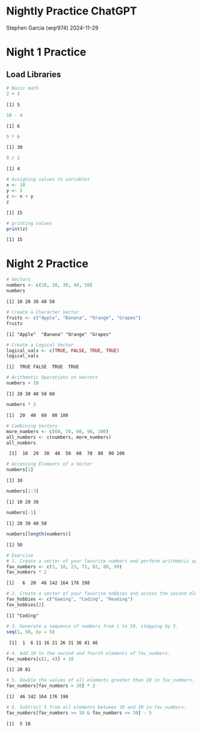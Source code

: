 # Nightly Practice ChatGPT
Stephen Garcia (wqr974)
2024-11-29

# Night 1 Practice

## Load Libraries

``` r
# Basic math
2 + 3
```

    [1] 5

``` r
10 - 4
```

    [1] 6

``` r
5 * 6
```

    [1] 30

``` r
8 / 2
```

    [1] 4

``` r
# Assigning values to variables
x <- 10
y <- 5
z <- x + y
z
```

    [1] 15

``` r
# printing values
print(z)
```

    [1] 15

# Night 2 Practice

``` r
# Vectors
numbers <- c(10, 20, 30, 40, 50)
numbers
```

    [1] 10 20 30 40 50

``` r
# Create a Character Vector
fruits <- c("Apple", "Banana", "Orange", "Grapes")
fruits
```

    [1] "Apple"  "Banana" "Orange" "Grapes"

``` r
# Create a Logical Vector
logical_vals <- c(TRUE, FALSE, TRUE, TRUE)
logical_vals
```

    [1]  TRUE FALSE  TRUE  TRUE

``` r
# Arithmetic Operations on Vectors
numbers + 10
```

    [1] 20 30 40 50 60

``` r
numbers * 2
```

    [1]  20  40  60  80 100

``` r
# Combining Vectors
more_numbers <- c(60, 70, 80, 90, 100)
all_numbers <- c(numbers, more_numbers)
all_numbers
```

     [1]  10  20  30  40  50  60  70  80  90 100

``` r
# Accessing Elements of a Vector
numbers[1]
```

    [1] 10

``` r
numbers[1:3]
```

    [1] 10 20 30

``` r
numbers[-1]
```

    [1] 20 30 40 50

``` r
numbers[length(numbers)]
```

    [1] 50

``` r
# Exercise
# 1. Create a vector of your favorite numbers and perform arithmetic operations on it.
fav_numbers <- c(3, 10, 23, 71, 82, 88, 99)
fav_numbers * 2
```

    [1]   6  20  46 142 164 176 198

``` r
# 2. Create a vector of your favorite hobbies and access the second element of the vector.
fav_hobbies <- c("Gaming", "Coding", "Reading")
fav_hobbies[2]
```

    [1] "Coding"

``` r
# 3. Generate a sequence of numbers from 1 to 50, stepping by 5.
seq(1, 50, by = 5)
```

     [1]  1  6 11 16 21 26 31 36 41 46

``` r
# 4. Add 10 to the second and fourth elements of fav_numbers.
fav_numbers[c(2, 4)] + 10
```

    [1] 20 81

``` r
# 5. Double the values of all elements greater than 20 in fav_numbers.
fav_numbers[fav_numbers > 20] * 2
```

    [1]  46 142 164 176 198

``` r
# 6. Subtract 5 from all elements between 10 and 30 in fav_numbers.
fav_numbers[fav_numbers >= 10 & fav_numbers <= 30] - 5
```

    [1]  5 18
